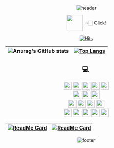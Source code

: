 <div align="center">

![header](https://capsule-render.vercel.app/api?type=waving&color=B897FF&height=250&section=header&text=Jukang's%20Github%20🌏&fontSize=60&fontColor=ffffff)

<a href="https://www.notion.so/0ff8ff9bbec047eba25c43ae328c1d88" align="left">
  <img align="center" src="https://www.techm.kr/news/photo/202003/img_7993_0.png" width="50px"/>
</a>
&nbsp;👈🏻&nbsp;Click!
  
[![Hits](https://hits.seeyoufarm.com/api/count/incr/badge.svg?url=https%3A%2F%2Fgithub.com%2Fgjbae1212%2Fhit-counter&count_bg=%23B897FF&title_bg=%23BE3DD9&icon=github.svg&icon_color=%23E7E7E7&title=visit&edge_flat=false)](https://hits.seeyoufarm.com)


|![Anurag's GitHub stats](https://github-readme-stats.vercel.app/api?username=jukangpark&show_icons=true&theme=cobalt)|[![Top Langs](https://github-readme-stats.vercel.app/api/top-langs/?username=jukangpark&layout=compact&theme=cobalt)](https://github.com/anuraghazra/github-readme-stats)
|--|--|



  
<h2>💻&nbsp;</h2>
  
<img height='25' src="https://img.shields.io/badge/HTML-E34F26?style=flat-square&logo=HTML5&logoColor=white"/>
<img height='25' src="https://img.shields.io/badge/CSS-1572B6?style=flat-square&logo=CSS3&logoColor=white"/>
<img height='25' src="https://img.shields.io/badge/JavaScript-F7DF1E?style=flat-square&logo=JavaScript&logoColor=white"/>
<img height='25' src="https://img.shields.io/badge/React-61DAFB?style=flat-square&logo=React&logoColor=white"/>
<img height='25' src="https://img.shields.io/badge/TypeScript-3178C6?style=flat-square&logo=TypeScript&logoColor=white"/>
<br/>
  
<img height='25' src="https://img.shields.io/badge/Sass-CC6699?style=flat-square&logo=Sass&logoColor=white"/>
<img height='25' src="https://img.shields.io/badge/styled-components-DB7093?style=flat-square&logo=styled-components CSS&logoColor=white"/>
<img height='25' src="https://img.shields.io/badge/Framer-0055FF?style=flat-square&logo=Framer CSS&logoColor=white"/>
<br/>
  
<img height='25' src="https://img.shields.io/badge/Node.js-339933?style=flat-square&logo=Node.js&logoColor=white"/>
<img height='25' src="https://img.shields.io/badge/Express-000000?style=flat-square&logo=Express&logoColor=white"/>
<img height='25' src="https://img.shields.io/badge/Pug-A86454?style=flat-square&logo=Pug&logoColor=white"/>
<img height='25' src="https://img.shields.io/badge/MongoDB-47A248?style=flat-square&logo=MongoDB&logoColor=white"/>
<br/>
  
<img height='25' src="https://img.shields.io/badge/Webpack-8DD6F9?style=flat-square&logo=Webpack&logoColor=white"/>
<img height='25' src="https://img.shields.io/badge/AWS-232F3E?style=flat-square&logo=Amazon AWS&logoColor=white"/>
<img height='25' src="https://img.shields.io/badge/Heroku-430098?style=flat-square&logo=Heroku&logoColor=white"/>
<img height='25' src="https://img.shields.io/badge/Firebase-FFCA28?style=flat-square&logo=Firebase&logoColor=white"/>
<img height='25' src="https://img.shields.io/badge/Git-F05032?style=flat-square&logo=Git&logoColor=white"/>
  

|[![ReadMe Card](https://github-readme-stats.vercel.app/api/pin/?username=jukangpark&repo=SoundCloud_Clone&theme=tokyonight)](https://github.com/jukangpark/SoundCloud_Clone)|[![ReadMe Card](https://github-readme-stats.vercel.app/api/pin/?username=jukangpark&repo=Twitter_Clone&theme=tokyonight)](https://github.com/jukangpark/Twitter_Clone)
|--|--|


![footer](https://capsule-render.vercel.app/api?type=waving&color=B897FF&height=100&section=footer)

</div>
